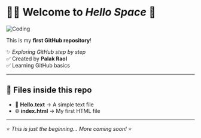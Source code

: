 # 👩‍💻 Welcome to *Hello Space* 🚀  

![Coding](https://media.giphy.com/media/qgQUggAC3Pfv687qPC/giphy.gif)

This is my **first GitHub repository**!  

✨ *Exploring GitHub step by step*  
✅ Created by **Palak Raol**  
✅ Learning GitHub basics  

---

## 📂 Files inside this repo  
- 📝 **Hello.text** → A simple text file  
- 🌐 **index.html** → My first HTML file  

---

⭐ *This is just the beginning… More coming soon!* ⭐
